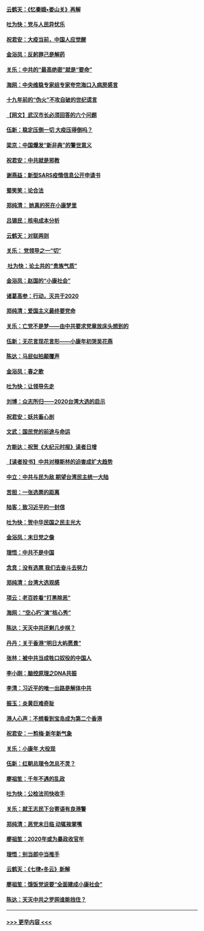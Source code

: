 #### [云鹤天：《忆秦娥▪娄山关》再解](../pages/nsc993/n11824682.md?t=01272333) 
#### [吐为快：党与人民异忧乐](../pages/nsc993/n11824660.md?t=01272333) 
#### [祝君安：大疫当前，中国人应觉醒](../pages/nsc993/n11821946.md?t=01272333) 
#### [金浴凤：反躬罪己是解药](../pages/nsc993/n11820280.md?t=01272333) 
#### [关乐：中共的“最高绝密”就是“要命”](../pages/nsc993/n11816946.md?t=01272333) 
#### [海网：中央维稳专家组专家夸完海口入病房感言](../pages/nsc993/n11815138.md?t=01272333) 
#### [十九年前的“伪火”不攻自破的世纪谎言](../pages/nsc993/n11813238.md?t=01272333) 
#### [【网文】武汉市长必须回答的六个问题](../pages/nsc993/n11813848.md?t=01272333) 
#### [伍新：稳定压倒一切 大疫压得倒吗？](../pages/nsc993/n11812634.md?t=01272333) 
#### [梁京：中国爆发“新非典”的警世意义](../pages/nsc993/n11812554.md?t=01272333) 
#### [祝君安：中共就是邪教](../pages/nsc993/n11812431.md?t=01272333) 
#### [谢燕益：新型SARS疫情信息公开申请书](../pages/nsc993/n11808840.md?t=01272333) 
#### [蜀笑笑：论合法](../pages/nsc993/n11808064.md?t=01272333) 
#### [郑纯清： 她真的死在小康梦里](../pages/nsc993/n11806623.md?t=01272333) 
#### [吕锡民：核电成本分析](../pages/nsc993/n11806284.md?t=01272333) 
#### [云鹤天：对联两则](../pages/nsc993/n11805957.md?t=01272333) 
#### [关乐： 党领导之一“切”](../pages/nsc993/n11804505.md?t=01272333) 
#### [ 吐为快：论土共的“贵族气质”](../pages/nsc993/n11804490.md?t=01272333) 
#### [金浴凤：赵国的“小康社会”](../pages/nsc993/n11804452.md?t=01272333) 
#### [诸葛高参：行动，灭共于2020](../pages/nsc993/n11804120.md?t=01272333) 
#### [郑纯清：爱国主义最终要党命](../pages/nsc993/n11802197.md?t=01272333) 
#### [关乐：亡党不是梦——由中共要求党章放床头想到的](../pages/nsc993/n11802156.md?t=01272333) 
#### [伍新：无花言现花言形——小康年初哭吴花燕](../pages/nsc993/n11800044.md?t=01272333) 
#### [陈达：马屁似拍颠覆声](../pages/nsc993/n11800010.md?t=01272333) 
#### [金浴凤：春之歌](../pages/nsc993/n11797687.md?t=01272333) 
#### [吐为快：让领导先走](../pages/nsc993/n11797512.md?t=01272333) 
#### [刘博：众志所归——2020台湾大选的启示](../pages/nsc993/n11796878.md?t=01272333) 
#### [祝君安：妖共畜心剖](../pages/nsc993/n11794273.md?t=01272333) 
#### [文武：国民党的前途与命运](../pages/nsc993/n11794198.md?t=01272333) 
#### [方能达：祝贺《大纪元时报》读者日增](../pages/nsc993/n11793807.md?t=01272333) 
#### [【读者投书】中共对穆斯林的迫害成扩大趋势](../pages/nsc993/n11791371.md?t=01272333) 
#### [中立：中共与民为敌 期望台湾民主统一大陆](../pages/nsc993/n11790392.md?t=01272333) 
#### [苦胆：一张选票的距离](../pages/nsc993/n11788914.md?t=01272333) 
#### [陆客：致习近平的一封信](../pages/nsc993/n11788867.md?t=01272333) 
#### [吐为快：贺中华民国之民主光大](../pages/nsc993/n11788618.md?t=01272333) 
#### [金浴凤：末日党之像](../pages/nsc993/n11787475.md?t=01272333) 
#### [理悟：中共不是中国](../pages/nsc993/n11787463.md?t=01272333) 
#### [念贲：没有选票  我们去奋斗去努力](../pages/nsc993/n11787398.md?t=01272333) 
#### [郑纯清：台湾大选观感](../pages/nsc993/n11786210.md?t=01272333) 
#### [项云：老百姓看“打黑除恶”](../pages/nsc993/n11785398.md?t=01272333) 
#### [海网：“空心朽”演“核心秀”](../pages/nsc993/n11783874.md?t=01272333) 
#### [陈达：天灭中共还剩几步棋？](../pages/nsc993/n11783719.md?t=01272333) 
#### [丹丹：关于香港“明日大屿愿景”](../pages/nsc993/n11783273.md?t=01272333) 
#### [张林：被中共当成牲口奴役的中国人](../pages/nsc993/n11782397.md?t=01272333) 
#### [李小刚：脑控原理之DNA共振](../pages/nsc993/n11780962.md?t=01272333) 
#### [李清：习近平的唯一出路是解体中共](../pages/nsc993/n11780866.md?t=01272333) 
#### [振玉：炎黄巨难奇耻](../pages/nsc993/n11779632.md?t=01272333) 
#### [港人心声：不想看到宝岛成为第二个香港](../pages/nsc993/n11778817.md?t=01272333) 
#### [祝君安：一剪梅‧新年新气象](../pages/nsc993/n11776340.md?t=01272333) 
#### [关乐：小康年 大役现](../pages/nsc993/n11774213.md?t=01272333) 
#### [伍新：红朝总理令怎总不灵？](../pages/nsc993/n11770813.md?t=01272333) 
#### [廖祖笙：千年不遇的乱政](../pages/nsc993/n11770373.md?t=01272333) 
#### [吐为快：公检法司快收手](../pages/nsc993/n11770359.md?t=01272333) 
#### [关乐：就王志民下台寄语有良港警](../pages/nsc993/n11769903.md?t=01272333) 
#### [郑纯清：恶党末日临 动辄挨掌嘴](../pages/nsc993/n11769356.md?t=01272333) 
#### [廖祖笙：2020年或为暴政收官年](../pages/nsc993/n11768216.md?t=01272333) 
#### [理悟：别当郎中当推手](../pages/nsc993/n11768243.md?t=01272333) 
#### [云鹤天：《七律▪冬云》新解](../pages/nsc993/n11768204.md?t=01272333) 
#### [廖祖笙：饿饭党说要“全面建成小康社会”](../pages/nsc993/n11767482.md?t=01272333) 
#### [陈达：天灭中共之罗网谁能挡住？](../pages/nsc993/n11767465.md?t=01272333) 

----
#### [ >>> 更早内容 <<< ](../indexes/nsc993-earlier.md)
